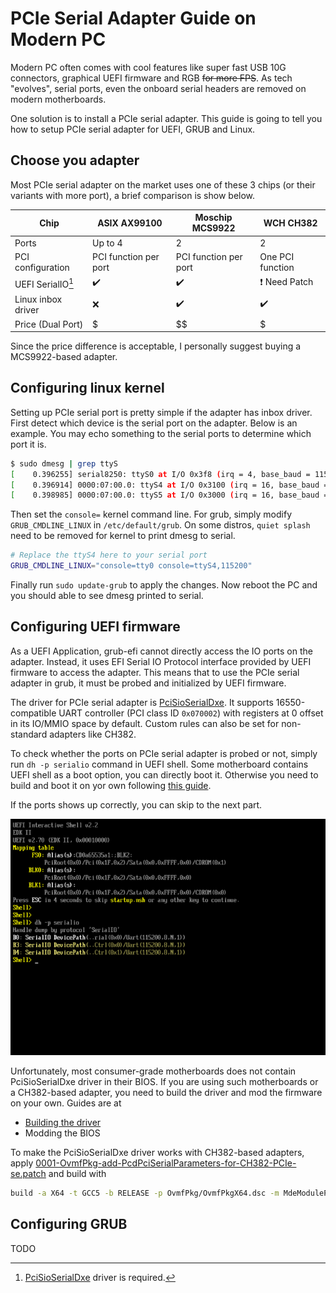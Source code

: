 # PCIe Serial Adapter Guide on Modern PC 

Modern PC often comes with cool features like super fast USB 10G connectors, graphical UEFI firmware and RGB ~~for more FPS~~. As tech "evolves", serial ports, even the onboard serial headers are removed on modern motherboards. 

One solution is to install a PCIe serial adapter. This guide is going to tell you how to setup PCIe serial adapter for UEFI, GRUB and Linux.


## Choose you adapter

Most PCIe serial adapter on the market uses one of these 3 chips (or their variants with more port), a brief comparison is show below.

| Chip               | ASIX AX99100          | Moschip MCS9922       | WCH CH382        |
| ------------------ | --------------------- | --------------------- | ---------------- |
| Ports              | Up to 4               | 2                     | 2                |
| PCI configuration  | PCI function per port | PCI function per port | One PCI function |
| UEFI SerialIO[^1]  | ✔️                     | ✔️                     | ❗ Need Patch     |
| Linux inbox driver | ❌                     | ✔️                     | ✔️                |
| Price (Dual Port)  | $                     | $$                    | $                |

Since the price difference is acceptable, I personally suggest buying a MCS9922-based adapter.

[^1]: [PciSioSerialDxe](https://github.com/tianocore/edk2/tree/master/MdeModulePkg/Bus/Pci/PciSioSerialDxe) driver is required.


## Configuring linux kernel

Setting up PCIe serial port is pretty simple if the adapter has inbox driver. First detect which device is the serial port on the adapter. Below is an example. You may echo something to the serial ports to determine which port it is.

```bash
$ sudo dmesg | grep ttyS
[    0.396255] serial8250: ttyS0 at I/O 0x3f8 (irq = 4, base_baud = 115200) is a 16550A
[    0.396914] 0000:07:00.0: ttyS4 at I/O 0x3100 (irq = 16, base_baud = 115200) is a ST16650V2
[    0.398985] 0000:07:00.0: ttyS5 at I/O 0x3000 (irq = 16, base_baud = 115200) is a ST16650V2
```

Then set the `console=` kernel command line. For grub, simply modify `GRUB_CMDLINE_LINUX` in `/etc/default/grub`. On some distros, `quiet splash` need to be removed for kernel to print dmesg to serial.

```bash
# Replace the ttyS4 here to your serial port
GRUB_CMDLINE_LINUX="console=tty0 console=ttyS4,115200"
```

Finally run `sudo update-grub` to apply the changes. Now reboot the PC and you should able to see dmesg printed to serial.


## Configuring UEFI firmware

As a UEFI Application, grub-efi cannot directly access the IO ports on the adapter. Instead, it uses EFI Serial IO Protocol interface provided by UEFI firmware to access the adapter. This means that to use the PCIe serial adapter in grub, it must be probed and initialized by UEFI firmware.

The driver for PCIe serial adapter is [PciSioSerialDxe](https://github.com/tianocore/edk2/tree/master/MdeModulePkg/Bus/Pci/PciSioSerialDxe). It supports 16550-compatible UART controller (PCI class ID `0x070002`) with registers at 0 offset in its IO/MMIO space by default. Custom rules can also be set for non-standard adapters like CH382.

To check whether the ports on PCIe serial adapter is probed or not, simply run `dh -p serialio` command in UEFI shell. Some motherboard contains UEFI shell as a boot option, you can directly boot it. Otherwise you need to build and boot it on yor own following [this guide](../edk2-quick-ref/#build-uefi-shell). 

If the ports shows up correctly, you can skip to the next part.

![UEFI shell dh command show serial ports](./images/efishell-dh-serialio.png)

Unfortunately, most consumer-grade motherboards does not contain PciSioSerialDxe driver in their BIOS. If you are using such motherboards or a CH382-based adapter, you need to build the driver and mod the firmware on your own. Guides are at

* [Building the driver](../edk2-quick-ref) 
* Modding the BIOS

To make the PciSioSerialDxe driver works with CH382-based adapters, apply [0001-OvmfPkg-add-PcdPciSerialParameters-for-CH382-PCIe-se.patch](./0001-OvmfPkg-add-PcdPciSerialParameters-for-CH382-PCIe-se.patch) and build with

```bash
build -a X64 -t GCC5 -b RELEASE -p OvmfPkg/OvmfPkgX64.dsc -m MdeModulePkg/Bus/Pci/PciSioSerialDxe/PciSioSerialDxe.inf -D SERIAL_CH382
```

## Configuring GRUB

TODO